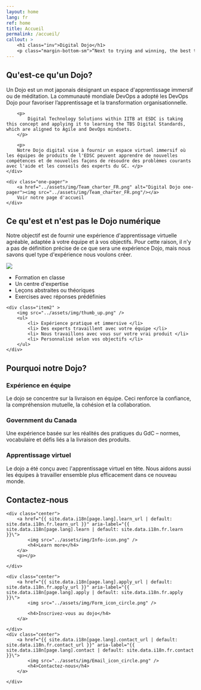 ```yaml
---
layout: home
lang: fr
ref: home
title: Accueil 
permalink: /accueil/
callout: >
    <h1 class="inv">Digital Dojo</h1>
    <p class="margin-bottom-sm">“Next to trying and winning, the best thing is trying and failing.” — L.M. Montgomery</p>
---
```


## Qu'est-ce qu'un Dojo?

<div class="grid2">
    <div>
        <p> 
            Un Dojo est un mot japonais désignant un espace d'apprentissage immersif ou de méditation. La communauté mondiale DevOps a adopté les DevOps Dojo pour favoriser l’apprentissage et la transformation organisationnelle.
        </p>

        <p> 
            Digital Technology Solutions within IITB at ESDC is taking this concept and applying it to learning the TBS Digital Standards, which are aligned to Agile and DevOps mindsets.
        </p>
            
        <p>
        Notre Dojo digital vise à fournir un espace virtuel immersif où les équipes de produits de l'EDSC peuvent apprendre de nouvelles compétences et de nouvelles façons de résoudre des problèmes courants avec l'aide et les conseils des experts du GC. </p>
    </div>

    <div class="one-pager">
        <a href="../assets/img/Team_charter_FR.png" alt="Digital Dojo one-pager"><img src="../assets/img/Team_charter_FR.png"/></a>
        Voir notre page d'accueil
    </div>
    
</div>

## Ce qu'est et n'est pas le Dojo numérique

Notre objectif est de fournir une expérience d'apprentissage virtuelle agréable, adaptée à votre équipe et à vos objectifs. Pour cette raison, il n'y a pas de définition précise de ce que sera une expérience Dojo, mais nous savons quel type d'expérience nous voulons créer.

<div class="grid">
    <div class="item1">
        <img src="../assets/img/thumb_down.png" />
        <ul>
            <li> Formation en classe </li>
            <li> Un centre d'expertise </li>
            <li> Leçons abstraites ou théoriques </li>
            <li> Exercises avec réponses prédéfinies </li>
        </ul>
    </div>

    <div class="item2" >
        <img src="../assets/img/thumb_up.png" />
        <ul>
            <li> Expérience pratique et immersive </li>
            <li> Des experts travaillent avec votre équipe </li>
            <li> Nous travaillons avec vous sur votre vrai produit </li>
            <li> Personnalisé selon vos objectifs </li>
        </ul>
    </div>
</div>

## Pourquoi notre Dojo?

### Expérience en équipe 
Le dojo se concentre sur la livraison en équipe. Ceci renforce la confiance, la compréhension mutuelle, la cohésion et la collaboration.

### Government du Canada
Une expérience basée sur les réalités des pratiques du GdC – normes, vocabulaire et défis liés a la livraison des produits.

### Apprentissage virtuel
Le dojo a été conçu avec l'apprentissage virtuel en tête. Nous aidons aussi les équipes à travailler ensemble plus efficacement dans ce nouveau monde.

## Contactez-nous


<div class="grid-plain">

    <div class="center">
        <a href="{{ site.data.i18n[page.lang].learn_url | default: site.data.i18n.fr.learn_url }}" aria-label="{{ site.data.i18n[page.lang].learn | default: site.data.i18n.fr.learn }}\">
            <img src="../assets/img/Info-icon.png" />
            <h4>Learn more</h4>
        </a>
        <p></p>

    </div>

    <div class="center">
        <a href="{{ site.data.i18n[page.lang].apply_url | default: site.data.i18n.fr.apply_url }}" aria-label="{{ site.data.i18n[page.lang].apply | default: site.data.i18n.fr.apply }}\">
            <img src="../assets/img/Form_icon_circle.png" />

            <h4>Inscrivez-vous au dojo</h4>
        </a>

    </div>
    <div class="center">
        <a href="{{ site.data.i18n[page.lang].contact_url | default: site.data.i18n.fr.contact_url }}" aria-label="{{ site.data.i18n[page.lang].contact | default: site.data.i18n.fr.contact }}\">
            <img src="../assets/img/Email_icon_circle.png" />
            <h4>Contactez-nous</h4>
        </a>

    </div>

</div>


